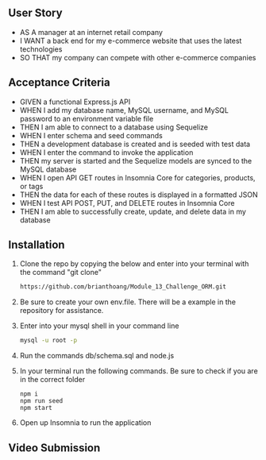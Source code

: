 ## User Story

* AS A manager at an internet retail company
* I WANT a back end for my e-commerce website that uses the latest technologies
* SO THAT my company can compete with other e-commerce companies

## Acceptance Criteria
* GIVEN a functional Express.js API 
* WHEN I add my database name, MySQL username, and MySQL password to an environment variable file
* THEN I am able to connect to a database using Sequelize
* WHEN I enter schema and seed commands
* THEN a development database is created and is seeded with test data
* WHEN I enter the command to invoke the application
* THEN my server is started and the Sequelize models are synced to the MySQL database
* WHEN I open API GET routes in Insomnia Core for categories, products, or tags
* THEN the data for each of these routes is displayed in a formatted JSON
* WHEN I test API POST, PUT, and DELETE routes in Insomnia Core
* THEN I am able to successfully create, update, and delete data in my database

## Installation 
1. Clone the repo by copying the below and enter into your terminal with the command "git clone"
   ```sh
   https://github.com/brianthoang/Module_13_Challenge_ORM.git
   ```

2. Be sure to create your own env.file. There will be a example in the repository for assistance.
   
3. Enter into your mysql shell in your command line
   ```sh
   mysql -u root -p 
   ```

4. Run the commands db/schema.sql and node.js

5. In your terminal run the following commands. Be sure to check if you are in the correct folder
    ```
    npm i 
    npm run seed
    npm start
    ```
6. Open up Insomnia to run the application

## Video Submission

   
